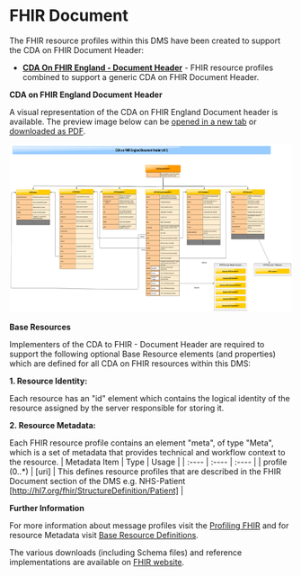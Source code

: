# FHIR Document #

The FHIR resource profiles within this DMS have been created to support the CDA on FHIR Document Header:


 - **[CDA On FHIR England - Document Header]** - FHIR resource profiles combined to support a generic CDA on FHIR Document Header.

**CDA on FHIR England Document Header**

A visual representation of the CDA on FHIR England Document header is available. The preview image below can be <a href="COFEDocumentHeaderHTMLv0.1.png" target="_blank">opened in a new tab</a> or [downloaded as PDF].

<div><a href="COFEDocumentHeaderHTMLv0.1.png" target="_blank"><img  src="COFEDocumentHeaderHTMLv0.1.png" alt="Interactions" height="300px" width="600px"></a></div>  



**Base Resources**

Implementers of the CDA to FHIR - Document Header are required to support the following optional Base Resource elements (and properties) which are defined for all CDA on FHIR resources within this DMS:

**1. Resource Identity:**

Each resource has an "id" element which contains the logical identity of the resource assigned by the server responsible for storing it.

**2. Resource Metadata:**

Each FHIR resource profile contains an element "meta", of type "Meta", which is a set of metadata that provides technical and workflow context to the resource.
| Metadata Item | Type | Usage | | :---- | :---- | :---- | | profile (0..*) | [uri] | This defines resource profiles that are described in the FHIR Document section of the DMS e.g. NHS-Patient [http://hl7.org/fhir/StructureDefinition/Patient] |


**Further Information**

For more information about message profiles visit the [Profiling FHIR] and for resource Metadata visit [Base Resource Definitions].

The various downloads (including Schema files) and reference implementations are available on [FHIR website]. 
 

[CDA On FHIR England - Document Header]: ../Profile.DocumentHeader/Profile.DocumentHeader.html
[Profiling FHIR]: http://hl7.org/fhir/profiling.html
[FHIR website]: http://hl7.org/fhir/index.html
[Base Resource Definitions]: http://hl7.org/fhir/resource.html
[downloaded as PDF]:COFEDocumentHeaderHTMLv0.1.pdf